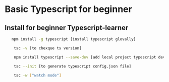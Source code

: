 # Basic Typescript for beginner


## Install for beginner Typescript-learner

```bash
   npm install -g typescript [install typescript glovally]

    tsc -v [to chexque ts version]

    npm install typescript --save-dev [add local project typescript dev dependency]

    tsc --init [to generate typescript config.json file]

    tsc -w ["watch mode"]
```
    

